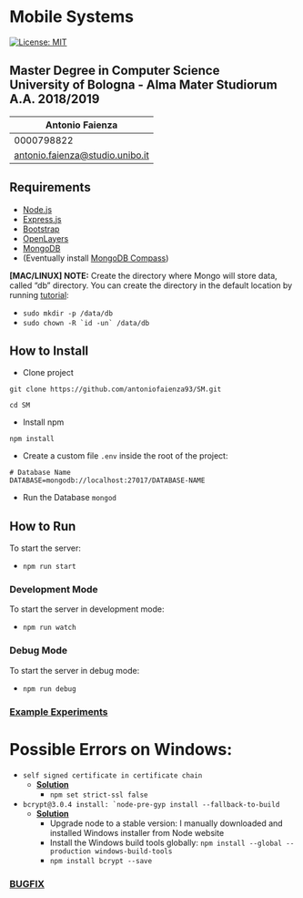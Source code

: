# Mobile Systems 
[![License: MIT](https://img.shields.io/badge/License-MIT-yellow.svg)](https://github.com/antoniofaienza93/SM/blob/multilevel_dropdown/LICENSE.md)
## Master Degree in Computer Science <br> University of Bologna - Alma Mater Studiorum <br> A.A. 2018/2019
Antonio Faienza | 
------------ | 
0000798822 | 
antonio.faienza@studio.unibo.it | 

## Requirements
* [Node.js](https://nodejs.org/en/)
* [Express.js](http://expressjs.com/)
* [Bootstrap](https://getbootstrap.com/)
* [OpenLayers](https://openlayers.org/download/)
* [MongoDB](https://www.mongodb.com/download-center/community)
* (Eventually install [MongoDB Compass](https://www.mongodb.com/download-center/compass))

**[MAC/LINUX] NOTE:** Create the directory where Mongo will store data, called “db” directory. You can create the directory in the default location by running [tutorial](https://treehouse.github.io/installation-guides/mac/mongo-mac.html): 
- `sudo mkdir -p /data/db`
- ```sudo chown -R `id -un` /data/db```


## How to Install
* Clone project 

`git clone https://github.com/antoniofaienza93/SM.git`

`cd SM`

* Install npm 

`npm install`

* Create a custom file `.env` inside the root of the 
project: 
```
# Database Name
DATABASE=mongodb://localhost:27017/DATABASE-NAME
```
* Run the Database
`mongod` 
## How to Run
To start the server: 
* `npm run start`

### Development Mode
To start the server in development mode: 
* `npm run watch`

### Debug Mode
To start the server in debug mode: 
* `npm run debug`

### [Example Experiments](https://github.com/antoniofaienza93/SM/blob/multilevel_dropdown/docs/example.md#insert-experiments)


# Possible Errors on Windows: 
* `self signed certificate in certificate chain`
    * **[Solution](https://stackoverflow.com/a/34945326)**
        * `npm set strict-ssl false`
* ```bcrypt@3.0.4 install: `node-pre-gyp install --fallback-to-build```
    * **[Solution](https://superuser.com/a/1391066)**
        * Upgrade node to a stable version: I manually downloaded and installed Windows installer from Node website
        * Install the Windows build tools globally: ```npm install --global --production windows-build-tools```
        * ```npm install bcrypt --save```

### [BUGFIX](https://github.com/antoniofaienza93/SM/blob/multilevel_dropdown/docs/bugfix.md#todo-italian-only)




